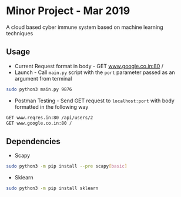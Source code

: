 # Minor Project - Mar 2019
A cloud based cyber immune system based on machine learning techniques

## Usage
* Current Request format in body - GET www.google.co.in:80 /
* Launch - Call `main.py` script with the `port` parameter passed as an argument from terminal
```bash
sudo python3 main.py 9876
```
* Postman Testing - Send GET request to `localhost:port` with body formatted in the following way
```bash
GET www.reqres.in:80 /api/users/2
GET www.google.co.in:80 /
```
## Dependencies
* Scapy 
```bash
sudo python3 -m pip install --pre scapy[basic]
```
* Sklearn
```bash
sudo python3 -m pip install sklearn
```
